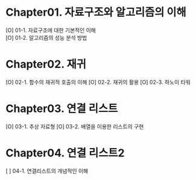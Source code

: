 # Chapter01. 자료구조와 알고리즘의 이해

[O] 01-1. 자료구조에 대한 기본적인 이해  
[O] 01-2. 알고리즘의 성능 분석 방법

# Chapter02. 재귀

[O] 02-1. 함수의 재귀적 호출의 이해
[O] 02-2. 재귀의 활용
[O] 02-3. 하노이 타워

# Chapter03. 연결 리스트

[O] 03-1. 추상 자료형
[O] 03-2. 배열을 이용한 리스트의 구현

# Chapter04. 연결 리스트2

[ ] 04-1. 연결리스트의 개념적인 이해
